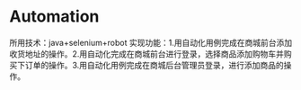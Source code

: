 # Automation
所用技术：java+selenium+robot
实现功能：1.用自动化用例完成在商城前台添加收货地址的操作。2.用自动化完成在商城前台进行登录，选择商品添加购物车并购买下订单的操作。3.用自动化用例完成在商城后台管理员登录，进行添加商品的操作。
